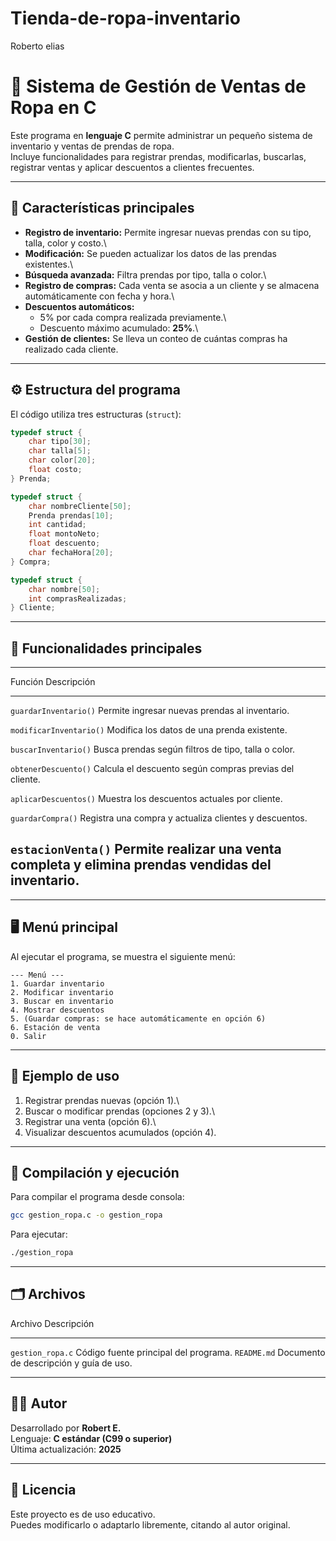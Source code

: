 # Tienda-de-ropa-inventario
Roberto elias
# 🧾 Sistema de Gestión de Ventas de Ropa en C

Este programa en **lenguaje C** permite administrar un pequeño sistema
de inventario y ventas de prendas de ropa.\
Incluye funcionalidades para registrar prendas, modificarlas, buscarlas,
registrar ventas y aplicar descuentos a clientes frecuentes.

------------------------------------------------------------------------

## 🧩 Características principales

-   **Registro de inventario:** Permite ingresar nuevas prendas con su
    tipo, talla, color y costo.\
-   **Modificación:** Se pueden actualizar los datos de las prendas
    existentes.\
-   **Búsqueda avanzada:** Filtra prendas por tipo, talla o color.\
-   **Registro de compras:** Cada venta se asocia a un cliente y se
    almacena automáticamente con fecha y hora.\
-   **Descuentos automáticos:**
    -   5% por cada compra realizada previamente.\
    -   Descuento máximo acumulado: **25%**.\
-   **Gestión de clientes:** Se lleva un conteo de cuántas compras ha
    realizado cada cliente.

------------------------------------------------------------------------

## ⚙️ Estructura del programa

El código utiliza tres estructuras (`struct`):

``` c
typedef struct {
    char tipo[30];
    char talla[5];
    char color[20];
    float costo;
} Prenda;

typedef struct {
    char nombreCliente[50];
    Prenda prendas[10];
    int cantidad;
    float montoNeto;
    float descuento;
    char fechaHora[20];
} Compra;

typedef struct {
    char nombre[50];
    int comprasRealizadas;
} Cliente;
```

------------------------------------------------------------------------

## 🧠 Funcionalidades principales

  -----------------------------------------------------------------------
  Función                       Descripción
  ----------------------------- -----------------------------------------
  `guardarInventario()`         Permite ingresar nuevas prendas al
                                inventario.

  `modificarInventario()`       Modifica los datos de una prenda
                                existente.

  `buscarInventario()`          Busca prendas según filtros de tipo,
                                talla o color.

  `obtenerDescuento()`          Calcula el descuento según compras
                                previas del cliente.

  `aplicarDescuentos()`         Muestra los descuentos actuales por
                                cliente.

  `guardarCompra()`             Registra una compra y actualiza clientes
                                y descuentos.

  `estacionVenta()`             Permite realizar una venta completa y
                                elimina prendas vendidas del inventario.
  -----------------------------------------------------------------------

------------------------------------------------------------------------

## 🖥️ Menú principal

Al ejecutar el programa, se muestra el siguiente menú:

    --- Menú ---
    1. Guardar inventario
    2. Modificar inventario
    3. Buscar en inventario
    4. Mostrar descuentos
    5. (Guardar compras: se hace automáticamente en opción 6)
    6. Estación de venta
    0. Salir

------------------------------------------------------------------------

## 🧮 Ejemplo de uso

1.  Registrar prendas nuevas (opción 1).\
2.  Buscar o modificar prendas (opciones 2 y 3).\
3.  Registrar una venta (opción 6).\
4.  Visualizar descuentos acumulados (opción 4).

------------------------------------------------------------------------

## 🧰 Compilación y ejecución

Para compilar el programa desde consola:

``` bash
gcc gestion_ropa.c -o gestion_ropa
```

Para ejecutar:

``` bash
./gestion_ropa
```

------------------------------------------------------------------------

## 🗂️ Archivos

  Archivo            Descripción
  ------------------ -----------------------------------------
  `gestion_ropa.c`   Código fuente principal del programa.
  `README.md`        Documento de descripción y guía de uso.

------------------------------------------------------------------------

## 👨‍💻 Autor

Desarrollado por **Robert E.**\
Lenguaje: **C estándar (C99 o superior)**\
Última actualización: **2025**

------------------------------------------------------------------------

## 🧾 Licencia

Este proyecto es de uso educativo.\
Puedes modificarlo o adaptarlo libremente, citando al autor original.
